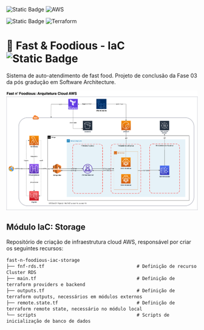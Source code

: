 ![Static Badge](https://img.shields.io/badge/cloud-black?style=for-the-badge) ![AWS](https://img.shields.io/badge/AWS-%23FF9900.svg?style=for-the-badge&logo=amazon-aws&logoColor=white)

![Static Badge](https://img.shields.io/badge/IaC-black?style=for-the-badge) ![Terraform](https://img.shields.io/badge/terraform-%235835CC.svg?style=for-the-badge&logo=terraform&logoColor=white)

# 🍔 Fast & Foodious - IaC ![Static Badge](https://img.shields.io/badge/v3.0.0-version?logo=&color=%232496ED&labelColor=white&label=fast-n-foodious)
Sistema de auto-atendimento de fast food. Projeto de conclusão da Fase 03 da pós gradução em Software Architecture.

![fast-n-foodious-aws](fast-n-foodious-aws.png)


## Módulo IaC: Storage
Repositório de criação de infraestrutura cloud AWS, responsável por criar os seguintes recursos:

```
fast-n-foodious-iac-storage
├── fnf-rds.tf                                  # Definição de recurso Cluster RDS 
├── main.tf                                     # Definição de terraform providers e backend 
├── outputs.tf                                  # Definição de terraform outputs, necessários em módulos externos
├── remote.state.tf                             # Definição de terraform remote state, necessário no módulo local
└── scripts                                     # Scripts de inicialização de banco de dados
```